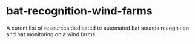 # bat-recognition-wind-farms
A curent list of resources dedicated to automated bat sounds recognition and bat monitoring on a wind farms

